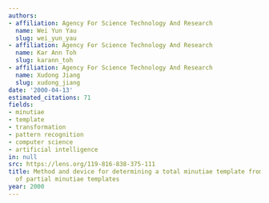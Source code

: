 ```yaml
---
authors:
- affiliation: Agency For Science Technology And Research
  name: Wei Yun Yau
  slug: wei_yun_yau
- affiliation: Agency For Science Technology And Research
  name: Kar Ann Toh
  slug: karann_toh
- affiliation: Agency For Science Technology And Research
  name: Xudong Jiang
  slug: xudong_jiang
date: '2000-04-13'
estimated_citations: 71
fields:
- minutiae
- template
- transformation
- pattern recognition
- computer science
- artificial intelligence
in: null
src: https://lens.org/119-816-838-375-111
title: Method and device for determining a total minutiae template from a plurality
  of partial minutiae templates
year: 2000
---
```

